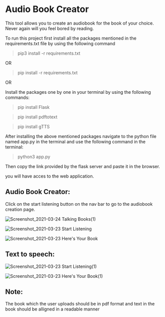 <h1>Audio Book Creator</h1>


This tool allows you to create an audiobook for the book of your choice.
Never again will you feel bored by reading.

To run this project first install all the packages mentioned in the requirements.txt file by using the following command

> pip3 install -r requirements.txt  

OR

> pip install -r requirements.txt

OR

Install the packages one by one in your terminal by using the following commands:

>  pip install Flask

>  pip install pdftotext

>  pip install gTTS

After installing the above mentioned packages navigate to the python file named app.py in the terminal and use the following command in the terminal:

> python3 app.py

Then copy the link provided by the flask server and paste it in the browser.

you will have acces to the web application.

<h2>Audio Book Creator:</h2>

Click on the start listening button on the nav bar to go to the audiobook creation page.

![Screenshot_2021-03-24 Talking Books(1)](https://user-images.githubusercontent.com/38619289/113581830-46d1da80-9645-11eb-8dfe-ad443b24b575.png)

![Screenshot_2021-03-23 Start Listening](https://user-images.githubusercontent.com/38619289/113581900-60732200-9645-11eb-995c-2f0a5da236a1.png)

![Screenshot_2021-03-23 Here's Your Book](https://user-images.githubusercontent.com/38619289/113581912-649f3f80-9645-11eb-8e5d-fd9364edaecb.png)

<h2>Text to speech:</h2>

![Screenshot_2021-03-23 Start Listening(1)](https://user-images.githubusercontent.com/38619289/113582296-d1b2d500-9645-11eb-8199-a6dcfdcd4fa6.png)

![Screenshot_2021-03-23 Here's Your Book(1)](https://user-images.githubusercontent.com/38619289/113582319-da0b1000-9645-11eb-92b9-121ae66ed9ba.png)


<h2>Note:</h2>
The book which the user uploads should be in pdf format and text in the book should be alligned in a readable manner
